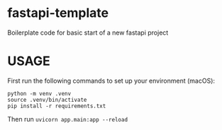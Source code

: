 # fastapi-template
Boilerplate code for basic start of a new fastapi project

# USAGE
First run the following commands to set up your environment (macOS):

```
python -m venv .venv
source .venv/bin/activate
pip install -r requirements.txt
```

Then run `uvicorn app.main:app --reload`